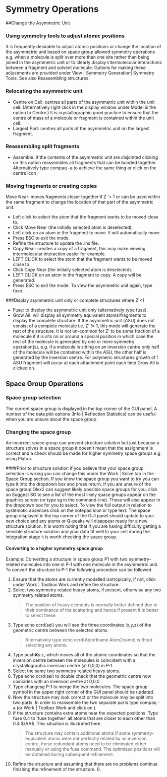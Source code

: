 # Symmetry Operations

##Change the Asymmetric Unit

### Using symmetry tools to adjust atomic positions
It is frequently desirable to adjust atomic positions or change the location of the asymmetric unit based on space group allowed symmetry operations e.g. when a molecule is split over more than one site rather than being joined in the asymmetric unit or to clearly display intermolecular interactions between a fragment and solvent molecule. Options for making these adjustments are provided under View | Symmetry Generation| Symmetry Tools. See also Reassembling structures.

### Relocating the asymmetric unit
- Centre on Cell: centres all parts of the asymmetric unit within the unit cell. (Alternatively right click in the display window under Model is the option to Centre.) It is crystallographic good practice to ensure that the centre of mass of a molecule or fragment is contained within the unit cell.
- Largest Part: centres all parts of the asymmetric unit on the largest fragment. 

### Reassembling split fragments
- Assemble: if the contents of the asymmetric unit are disjointed clicking on this option reassembles all fragments that can be bonded together. Alternatively type compaq -a to achieve the same thing or click on the centre icon  . 

### Moving fragments or creating copies
Move Near: moves fragments closer together if Z '> 1 or can be used within the same fragment to change the location of that part of the asymmetric unit.
- Left click to select the atom that the fragment wants to be moved close to.
- Click Move Near (the initially selected atom is deselected).
- Left click on an atom in the fragment to move. It will automatically move.
- Press ESC to exit the mode.
- Refine the structure to update the .ins file.
- Copy Near: creates a copy of a fragment, this may make viewing intermolecular interaction easier for example.
- LEFT CLICK to select the atom that the fragment wants to be moved close to.
- Click Copy Near (the initially selected atom is deselected).
- LEFT CLICK on an atom in the fragment to copy. A copy will be generated.
- Press ESC to exit the mode. To view the asymmetric unit again, type fuse.

###Display asymmetric unit only or complete structures where Z'<1
- Fuse: to display the asymmetric unit only (alternatively type fuse).
- Grow All: will display all symmetry equivalent atoms/fragments to display the complete structure.
If the asymmetric unit (ASU) does not consist of a complete molecule i.e. Z' != 1, this mode will generate the rest of the structure. It is not un-common for Z' to be some fraction of a molecule if it is sits on or around a special position in which case the rest of the molecule is generated by one or more symmetry operation(s), e.g. if a molecule is sitting on an inversion centre only half of the molecule will be contained within the ASU, the other half is generated by the inversion centre. For polymeric structures growth of 1 ASU fragment will occur at each attachment point each time Grow All is clicked on.

## Space Group Operations

### Space group selection
The current space group is displayed in the top corner of the GUI panel.
A number of the data plot options (Info | Reflection Statistics) can be useful when you are unsure about the space group.

### Changing the space group
An incorrect space group can prevent structure solution but just because a structure solves in a space group it doesn't mean that the assignment is correct and a check should be made for higher symmetry space groups e.g. using Platon.

####Prior to structure solution
If you believe that your space group selection is wrong you can change this under the Work | Solve tab in the Space Group section. 
If you know the space group you want to try you can type it into the dropdown box and press return. 
If you are unsure of the space group Olex2 can suggest likely possible space groups for you, click on Suggest SG to see a list of the most likely space groups appear on the graphics screen (or type sg in the command-line). These will also appear in the dropdown box for you to select.
To view the full output in relation to systematic absences click on the notepad icon or type text. The space group displayed in the top corner of the GUI panel should update to your new choice and any atoms or Q-peaks will disappear ready for a new structure solution. It is worth noting that if you are having difficulty getting a sensible structure solution and your data fit well to your cell during the integration stage it is worth checking the space group. 

#### Converting to a higher symmetry space group
Example: Converting a structure in space group P1 with two symmetry-related molecules into one in P-1 with one molecule in the asymmetric unit. 
To convert the structure to P-1 the following procedure can be followed:
1.	Ensure that the atoms are currently modelled isotropically, if not, click   under Work | Toolbox Work and refine the structure.
2.	Select two symmetry related heavy atoms, if present, otherwise any two symmetry related atoms.
	>The position of heavy elements is normally better defined due to their dominance of the scattering and hence if present it is better to select these.
3.	Type echo ccrd(sel) you will see the three coordinates (x,y,z) of the geometric centre between the selected atoms.
	>Alternatively type echo ccrd(Atom1name Atom2name) without selecting any atoms.
4.	Type push:x:y:z, which moves all of the atomic coordinates so that the inversion centre between the molecules is coincident with a crystallographic inversion centre (at 0,0,0) in P-1.
5.	Select the same two symmetry related heavy atoms. 
6.	Type echo ccrd(sel) to double check that the geometric centre now coincides with an inversion centre at 0,0,0.
7.	Type changesg P-1 to merge the two molecules. The space group symbol in the upper right corner of the GUI panel should be updated.
8.	Now the structure may look correct or the molecule may be split into two parts. In order to reassemble the two separate parts type compaq -a (or Work | Toolbox Work and click on  ).
9.	If the structure contains extra atoms near the expected positions. Type fuse 0.4 to 'fuse together' all atoms that are closer to each other than 0.4 $\AA$. This situation is illustrated here.
	>The structure may contain additional atoms if some symmetry-equivalent atoms were not perfectly related by an inversion centre, these redundant atoms need to be eliminated either manually or using the fuse command. The optimised positions will be obtained during subsequent refinement.
10.	Refine the structure and assuming that there are no problems continue finishing the refinement of the structure. 0.